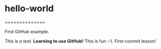 # hello-world
==============

First GitHub example.

_This is a test._  **Learning to use GitHub!** This is fun :-). First commit lesson! 
